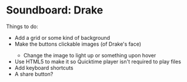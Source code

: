 Soundboard: Drake
==========
Things to do:
<ul>
  <li>Add a grid or some kind of background</li>
  <li>Make the buttons clickable images (of Drake's face)</li>
  <ul>
    <li>Change the image to light up or something upon hover</li>
  </ul>
  <li>Use HTML5 to make it so Quicktime player isn't required to play files</li>
  <li>Add keyboard shortcuts</li>
  <li>A share button?</li>
</ul>
